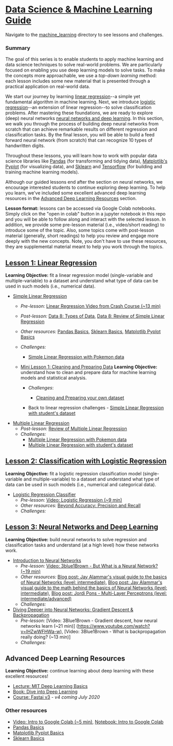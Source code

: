 # [Data Science & Machine Learning Guide](https://github.com/BreakoutMentors/Data-Science-and-Machine-Learning/tree/master/machine_learning)
Navigate to the [machine_learning](https://github.com/BreakoutMentors/Data-Science-and-Machine-Learning/tree/master/machine_learning) directory to see lessons and challenges.

### Summary
The goal of this series is to enable students to apply machine learning and data science techniques to solve real-world problems. We are particularly focused on enabling you use deep learning models to solve tasks.  To make the concepts more approachable, we use a *top-down learning*
method: each lesson includes some new material that is presented through a practical application on real-world data.

We start our journey by learning [linear regression](#-Lesson-1:-Linear-Regression)--a simple yet fundamental algorithm in machine learning. Next, we introduce [logistic regression](#-Lesson-2:-Classification-with-Logistic-Regression)--an extension of linear regression--to solve classification problems. After mastering these foundations, we are ready to explore (deep) neural networks  [neural networks and deep learning](#-Lesson-3:-Neural-Networks). In this section, we walk you through the process of building deep neural networks from scratch that can achieve remarkable results on different regression and classification tasks. By the final lesson, you will be able to build a feed forward neural network (from scratch) that can recognize 10 types of handwritten digits.

Throughout these lessons, you will learn how to work with popular data science libraries like [Pandas](../basics/Basic_Pandas_Functions_for_Data_Science.ipynb) (for transforming and tidying data), [Matplotlib's Pyplot](../basics/Basic_Matplotlib_Pyplot.ipynb) (for visualizing data), and [Sklearn](../basics/Basics_Sklearn.ipynb) and
[Tensorflow](https://www.tensorflow.org/) (for building and training machine learning models).


Although our guided lessons end after the section on neural networks, we encourage interested students to continue exploring deep learning. To help you learn, we've included some excellent advanced deep learning resources in the [Advanced Deep Learning Resources](#-Advanced-Deep-Learning-Resources) section.           


**Lesson format:** lessons can be accessed via Google Colab notebooks. Simply click
on the "open in colab" button in a jupyter notebook in this repo and you will be able to follow along and interact with the selected lesson. In addition, we provide some
pre-lesson material (i.e., video/short reading) to introduce some of the topic.
Also, some topics come with post-lesson material (generally, short readings) to help you review and engage more deeply with the new concepts. Note, you don't have to use these resources, they are supplemental material meant to help you work through the topics.


## [Lesson 1: Linear Regression](./lesson%201%20-%20linear%20regression)
**Learning Objective:** fit a linear regression model (single-variable and multiple-variable) to a dataset and
understand what type of data can be used in such models (i.e., numerical data).
- [Simple Linear Regression](https://github.com/BreakoutMentors/Data-Science-and-Machine-Learning/blob/master/machine_learning/lesson%201%20-%20linear%20regression/examples/simple_linear_regression_what_makes_us_happy.ipynb)
  - *Pre-lesson:* [Linear Regression Video from Crash Course (~13 min)](https://www.youtube.com/watch?v=WWqE7YHR4Jc&t=13s)
  - *Post-lesson:* [Data 8: Types of Data](https://docs.google.com/presentation/d/1DIllYGoPGrhpS-2rKyEZOLJQgEcQrE3EqJX0Q-Ys2qA/edit#slide=id.g3f12e5cfb6_0_4), [Data 8: Review of Simple Linear Regression](https://docs.google.com/presentation/d/1TXu2sV9026yzy09uZmTdZSxayKR3ff4yixjbLmbbh-M/edit#slide=id.g30c77890ad_0_0)
  - *Other resources:* [Pandas Basics](https://github.com/krmiddlebrook/intro_to_graphing_in_python/blob/master/notebooks/Basic_Pandas_Functions_for_Data_Science.ipynb), [Sklearn Basics](https://github.com/krmiddlebrook/intro_to_graphing_in_python/blob/master/notebooks/Basics_Sklearn.ipynb), [Matplotlib Pyplot Basics](https://github.com/krmiddlebrook/intro_to_graphing_in_python/blob/master/notebooks/Basic_Matplotlib_Pyplot.ipynb)
  - *Challenges:*
    - [Simple Linear Regression with Pokemon data](https://github.com/BreakoutMentors/Data-Science-and-Machine-Learning/blob/master/machine_learning/lesson%201%20-%20linear%20regression/challenges/challenge_simple_linear_regression.ipynb)

  - [Mini Lesson 1: Cleaning and Preparing Data](https://github.com/BreakoutMentors/Data-Science-and-Machine-Learning/blob/master/machine_learning/mini_lessons/Cleaning_Data.ipynb)
    **Learning Objective:** understand how to clean and prepare data for machine learning models and statistical analysis.
      - *Challenges*:
        - [Cleaning and Preparing your own dataset](https://github.com/BreakoutMentors/Data-Science-and-Machine-Learning/blob/master/machine_learning/mini_lessons/cleaning_and_preparing_your_own_dataset.ipynb)

    - Back to linear regression challenges - [Simple Linear Regression with student's dataset](https://github.com/BreakoutMentors/Data-Science-and-Machine-Learning/blob/master/machine_learning/lesson%201%20-%20linear%20regression/challenges/Single_Variable_Linear_Regression_Challenge_2.ipynb)
- [Multiple Linear Regression](https://github.com/BreakoutMentors/Data-Science-and-Machine-Learning/blob/master/machine_learning/lesson%201%20-%20linear%20regression/examples/Linear_Regression_What_Makes_Us_Happy.ipynb)
  - *Post-lesson:* [Review of Multiple Linear Regression](https://www.scribbr.com/statistics/multiple-linear-regression/)
  - *Challenges:*
    - [Multiple Linear Regression with Pokemon data](https://github.com/BreakoutMentors/Data-Science-and-Machine-Learning/blob/master/machine_learning/lesson%201%20-%20linear%20regression/challenges/Challenge_Multi_Variable_Linear_Regression.ipynb)
    - [Multiple Linear Regression with student's dataset](https://github.com/BreakoutMentors/Data-Science-and-Machine-Learning/blob/master/machine_learning/lesson%201%20-%20linear%20regression/challenges/Multiple_Linear_Regression_Challenge_2.ipynb)

## [Lesson 2: Classification with Logistic Regression](./lesson%202%20-%20logistic%20regression)
**Learning Objective:** fit a logistic regression classification model (single-variable and multiple-variable) to a dataset and
understand what type of data can be used in such models (i.e., numerical and categorical data).
- [Logistic Regression Classifier](https://github.com/BreakoutMentors/Data-Science-and-Machine-Learning/blob/master/machine_learning/lesson%202%20-%20logistic%20regression/Classification_Logistic_Regression.ipynb)
  - *Pre-lesson:* [Video: Logistic Regression (~9 min)](https://www.youtube.com/watch?v=yIYKR4sgzI8)
  - *Other resources:* [Beyond Accuracy: Precision and Recall](https://towardsdatascience.com/beyond-accuracy-precision-and-recall-3da06bea9f6c)
  - *Challenges:*

## [Lesson 3: Neural Networks and Deep Learning](./lesson%203%20-%20Neural%20Networks)
**Learning Objective:** build neural networks to solve regression and classification tasks and understand (at a high level) how these networks work.
- [Introduction to Neural Networks](https://github.com/BreakoutMentors/Data-Science-and-Machine-Learning/blob/master/machine_learning/lesson%203%20-%20Neural%20Networks/Intro_to_Neural_Networks.ipynb)
  - *Pre-lesson:* [Video: 3blue1Brown - But What is a Neural Network? (~19 min)](https://www.youtube.com/watch?v=aircAruvnKk)
  - *Other resources:* [Blog post: Jay Alammar's visual guide to the basics of Neural Networks (level: intermediate)](http://jalammar.github.io/visual-interactive-guide-basics-neural-networks/), [Blog post: Jay Alammar's visual guide to the math behind the basics of Neural Networks (level: intermediate)](https://jalammar.github.io/feedforward-neural-networks-visual-interactive/), [Blog post: Jordi Pons - Multi-Layer Perceptrons (level: intermediate/advanced)](http://www.jordipons.me/apps/teaching-materials/mlp.html)
  - *Challenges:*
- [Diving Deeper into Neural Networks: Gradient Descent & Backpropagation]()
  - *Pre-lesson:* [Video: 3Blue1Brown - Gradient descent, how neural networks learn (~21 min)] (https://www.youtube.com/watch?v=IHZwWFHWa-w), [Video: 3Blue1Brown - What is backpropagation really doing? (~13 min)]
  - *Challenges:*

## Advanced Deep Learning Resources
**Learning Objective:** continue learning about deep learning with these excellent resources!
- [Lecture: MIT Deep Learning Basics](https://www.youtube.com/watch?v=O5xeyoRL95U&list=PLrAXtmErZgOeiKm4sgNOknGvNjby9efdf)
- [Book: Dive into Deep Learning](https://d2l.ai/index.html)
- [Course: Fastai v3](https://course.fast.ai/) - *v4 coming July 2020*

### Other resources
- [Video: Intro to Google Colab (~5 min)](https://www.youtube.com/watch?v=inN8seMm7UI), [Notebook: Intro to Google Colab](https://colab.research.google.com/notebooks/welcome.ipynb#scrollTo=5fCEDCU_qrC0)
- [Pandas Basics](../basics/Basic_Pandas_Functions_for_Data_Science.ipynb)
- [Matplotlib Pyplot Basics](./basics/Basic_Matplotlib_Pyplot.ipynb)
- [Sklearn Basics](./basics/Basics_Sklearn.ipynb)
